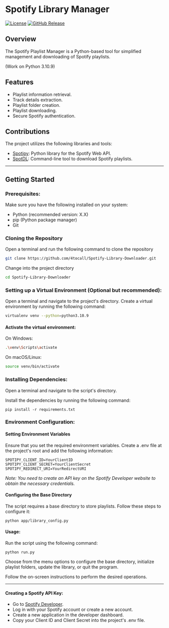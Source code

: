 # Spotify Library Manager

[![License](https://img.shields.io/badge/license-MIT-blue.svg)](https://opensource.org/licenses/MIT)
[![GitHub Release](https://img.shields.io/github/v/release/4tocall/Spotify-Library-Downloader?include_prereleases&label=Pre-Release)](https://github.com/4tocall/Spotify-Library-Downloader/releases)

## Overview

The Spotify Playlist Manager is a Python-based tool for simplified management and downloading of Spotify playlists. 

(Work on Python 3.10.9)

## Features

- Playlist information retrieval.
- Track details extraction.
- Playlist folder creation.
- Playlist downloading.
- Secure Spotify authentication.

## Contributions

The project utilizes the following libraries and tools:

- [Spotipy](https://github.com/plamere/spotipy): Python library for the Spotify Web API.
- [SpotDL](https://github.com/spotDL/spotify-downloader): Command-line tool to download Spotify playlists.
  
___

## Getting Started

### Prerequisites:

Make sure you have the following installed on your system:

 - Python (recommended version: X.X) 
 - pip (Python package manager)
 - Git


### Cloning the Repository

Open a terminal and run the following command to clone the repository
```bash
git clone https://github.com/4tocall/Spotify-Library-Downloader.git
```
Change into the project directory
```bash
cd Spotify-Library-Downloader
```
   
### Setting up a Virtual Environment (Optional but recommended):

Open a terminal and navigate to the project's directory.
Create a virtual environment by running the following command:

   ```bash
   virtualenv venv --python=python3.10.9
   ```

#### Activate the virtual environment:

On Windows:
  ```bash
  .\venv\Scripts\activate
  ```
On macOS/Linux:
  ```bash
  source venv/bin/activate
  ```

### Installing Dependencies:

Open a terminal and navigate to the script's directory.

Install the dependencies by running the following command:

    pip install -r requirements.txt

### Environment Configuration:

#### Setting Environment Variables
Ensure that you set the required environment variables. Create a .env file at the project's root and add the following information:

    SPOTIPY_CLIENT_ID=YourClientID
    SPOTIPY_CLIENT_SECRET=YourClientSecret
    SPOTIPY_REDIRECT_URI=YourRedirectURI

*Note: You need to create an API key on the Spotify Developer website to obtain the necessary credentials.*

#### Configuring the Base Directory
The script requires a base directory to store playlists. Follow these steps to configure it:

    python app/library_config.py

#### Usage:
Run the script using the following command:

    python run.py

Choose from the menu options to configure the base directory, initialize playlist folders, update the library, or quit the program.

Follow the on-screen instructions to perform the desired operations.

___

#### Creating a Spotify API Key:

 - Go to [Spotify Developer](https://developer.spotify.com/). 
 - Log in with your Spotify account or create a new account.
 - Create a new application in the developer dashboard.
 - Copy your Client ID and Client Secret into the project's .env file.
